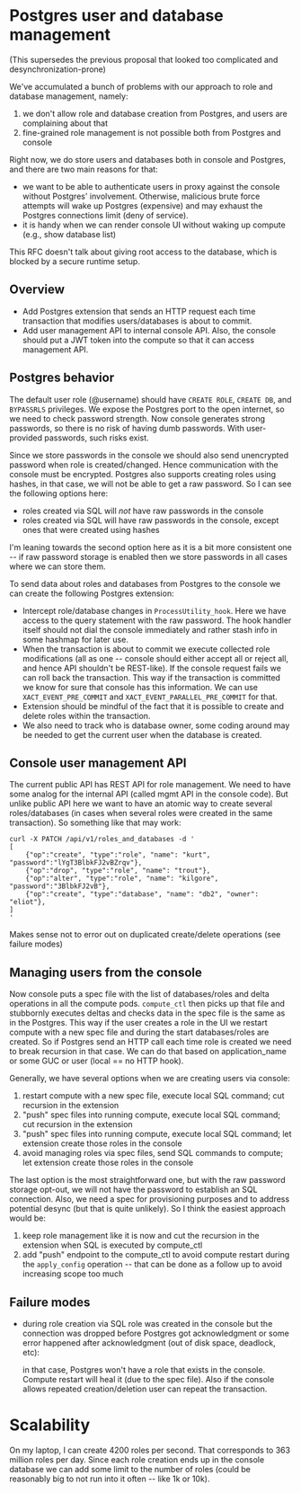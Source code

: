 # Postgres user and database management

(This supersedes the previous proposal that looked too complicated and desynchronization-prone)

We've accumulated a bunch of problems with our approach to role and database management, namely:

1. we don't allow role and database creation from Postgres, and users are complaining about that
2. fine-grained role management is not possible both from Postgres and console

Right now, we do store users and databases both in console and Postgres, and there are two main reasons for
that:

* we want to be able to authenticate users in proxy against the console without Postgres' involvement. Otherwise,
malicious brute force attempts will wake up Postgres (expensive) and may exhaust the Postgres connections limit (deny of service).
* it is handy when we can render console UI without waking up compute (e.g., show database list)

This RFC doesn't talk about giving root access to the database, which is blocked by a secure runtime setup.

## Overview

* Add Postgres extension that sends an HTTP request each time transaction that modifies users/databases is about to commit.
* Add user management API to internal console API. Also, the console should put a JWT token into the compute so that it can access management API.

## Postgres behavior

The default user role (@username) should have `CREATE ROLE`, `CREATE DB`, and `BYPASSRLS` privileges. We expose the Postgres port
to the open internet, so we need to check password strength. Now console generates strong passwords, so there is no risk of having dumb passwords. With user-provided passwords, such risks exist.

Since we store passwords in the console we should also send unencrypted password when role is created/changed. Hence communication with the console must be encrypted. Postgres also supports creating roles using hashes, in that case, we will not be able to get a raw password. So I can see the following options here:
  * roles created via SQL will *not* have raw passwords in the console
  * roles created via SQL will have raw passwords in the console, except ones that were created using hashes

I'm leaning towards the second option here as it is a bit more consistent one -- if raw password storage is enabled then we store passwords in all cases where we can store them.

To send data about roles and databases from Postgres to the console we can create the following Postgres extension:

  * Intercept role/database changes in `ProcessUtility_hook`. Here we have access to the query statement with the raw password. The hook handler itself should not dial the console immediately and rather stash info in some hashmap for later use.
  * When the transaction is about to commit we execute collected role modifications (all as one -- console should either accept all or reject all, and hence API shouldn't be REST-like). If the console request fails we can roll back the transaction. This way if the transaction is committed we know for sure that console has this information. We can use `XACT_EVENT_PRE_COMMIT` and `XACT_EVENT_PARALLEL_PRE_COMMIT` for that.
  * Extension should be mindful of the fact that it is possible to create and delete roles within the transaction.
  * We also need to track who is database owner, some coding around may be needed to get the current user when the database is created.

## Console user management API

The current public API has REST API for role management. We need to have some analog for the internal API (called mgmt API in the console code). But unlike public API here we want to have an atomic way to create several roles/databases (in cases when several roles were created in the same transaction). So something like that may work:

```
curl -X PATCH /api/v1/roles_and_databases -d '
[
    {"op":"create", "type":"role", "name": "kurt", "password":"lYgT3BlbkFJ2vBZrqv"},
    {"op":"drop", "type":"role", "name": "trout"},
    {"op":"alter", "type":"role", "name": "kilgore", "password":"3BlbkFJ2vB"},
    {"op":"create", "type":"database", "name": "db2", "owner": "eliot"},
]
'
```

Makes sense not to error out on duplicated create/delete operations (see failure modes)

## Managing users from the console

Now console puts a spec file with the list of databases/roles and delta operations in all the compute pods. `compute_ctl` then picks up that file and stubbornly executes deltas and checks data in the spec file is the same as in the Postgres. This way if the user creates a role in the UI we restart compute with a new spec file and during the start databases/roles are created. So if Postgres send an HTTP call each time role is created we need to break recursion in that case. We can do that based on application_name or some GUC or user (local == no HTTP hook).

Generally, we have several options when we are creating users via console:

1. restart compute with a new spec file, execute local SQL command; cut recursion in the extension
2. "push" spec files into running compute, execute local SQL command; cut recursion in the extension
3. "push" spec files into running compute, execute local SQL command; let extension create those roles in the console
4. avoid managing roles via spec files, send SQL commands to compute; let extension create those roles in the console

The last option is the most straightforward one, but with the raw password storage opt-out, we will not have the password to establish an SQL connection. Also, we need a spec for provisioning purposes and to address potential desync (but that is quite unlikely). So I think the easiest approach would be:

1. keep role management like it is now and cut the recursion in the extension when SQL is executed by compute_ctl
2. add "push" endpoint to the compute_ctl to avoid compute restart during the `apply_config` operation -- that can be done as a follow up to avoid increasing scope too much

## Failure modes

* during role creation via SQL role was created in the console but the connection was dropped before Postgres got acknowledgment or some error happened after acknowledgment (out of disk space, deadlock, etc):

  in that case, Postgres won't have a role that exists in the console. Compute restart will heal it (due to the spec file). Also if the console allows repeated creation/deletion user can repeat the transaction.


# Scalability

On my laptop, I can create 4200 roles per second. That corresponds to 363 million roles per day. Since each role creation ends up in the console database we can add some limit to the number of roles (could be reasonably big to not run into it often -- like 1k or 10k).
